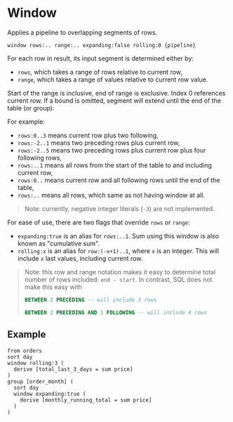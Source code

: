 # Window

Applies a pipeline to overlapping segments of rows.

```prql_no_test
window rows:.. range:.. expanding:false rolling:0 {pipeline}
```

For each row in result, its input segment is determined either by:

- `rows`, which takes a range of rows relative to current row,
- `range`, which takes a range of values relative to current row value.

Start of the range is inclusive, end of range is exclusive. Index 0 references
current row. If a bound is omitted, segment will extend until the end of the table (or group).

For example:

- `rows:0..3`   means current row plus two following,
- `rows:-2..1`  means two preceding rows plus current row,
- `rows:-2..5`  means two preceding rows plus current row plus four following rows,
- `rows:..1`    means all rows from the start of the table to and including current row,
- `rows:0..`    means current row and all following rows until the end of the table,
- `rows:..`     means all rows, which same as not having window at all.

> Note: currently, negative integer literals (`-3`) are not implemented.

<!-- TODO: rows vs range example, with visualization -->

For ease of use, there are two flags that override `rows` or `range`:

- `expanding:true` is an alias for `rows:..1`. Sum using this window is also known as "cumulative sum".
- `rolling:x` is an alias for `row:(-x+1)..1`, where `x` is an integer. This will include `x` last values, including current row.

> Note: this row and range notation makes it easy to determine total number of rows included: `end - start`. In contrast, SQL does not make this easy with
>
> ```sql
> BETWEEN 2 PRECEDING -- will include 3 rows
> ```
>
> ```sql
> BETWEEN 2 PRECEDING AND 1 FOLLOWING -- will include 4 rows
> ```

## Example

```prql
from orders
sort day
window rolling:3 (
  derive [total_last_3_days = sum price]
)
group [order_month] (
  sort day
  window expanding:true (
    derive [monthly_running_total = sum price]
  )
)
```
